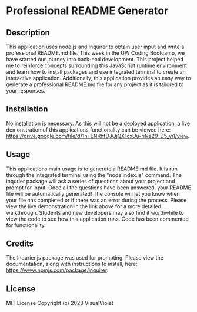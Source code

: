 # Professional README Generator

## Description

This application uses node.js and Inquirer to obtain user input and write a professional README.md file. This week in the UW Coding Bootcamp, we have started our journey into back-end development. This project helped me to reinforce concepts surrounding this JavaScript runtime environment and learn how to install packages and use integrated terminal to create an interactive application. Additionally, this application provides an easy way to generate a professional README.md file for any project as it is tailored to your responses.

## Installation

No installation is necessary. As this will not be a deployed application, a live demonstration of this applications functionality can be viewed here: https://drive.google.com/file/d/1nFENRhfDJQjQX1cxUu-riNe29-D5_yi1/view.

## Usage

This applications main usage is to generate a README.md file. It is run through the integrated terminal using the "node index.js" command. The inqurier package will ask a series of questions about your project and prompt for input. Once all the questions have been answered, your README file will be automatically generated! The console will let you know when your file has completed or if there was an error during the process. Please view the live demonstration in the link above for a more detailed walkthrough. Students and new developers may also find it worthwhile to view the code to see how this application runs. Code has been commented for functionality.

## Credits

The Inqurier.js package was used for prompting. Please view the documentation, along with instructions to install, here: https://www.npmjs.com/package/inquirer.

## License

MIT License Copyright (c) 2023 VisualViolet
